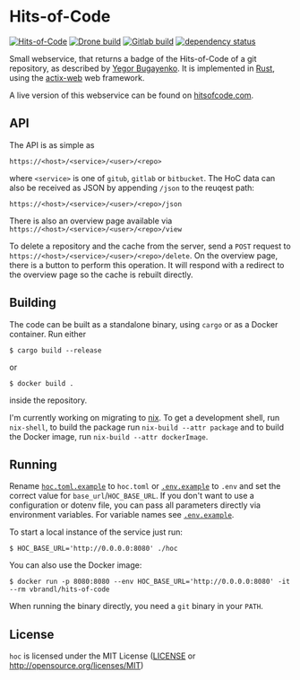 # Hits-of-Code

[![Hits-of-Code](https://hitsofcode.com/github/vbrandl/hoc)](https://hitsofcode.com/github/vbrandl/hoc/view)
[![Drone build](https://drone.vbrandl.net/api/badges/vbrandl/hoc/status.svg)](https://drone.vbrandl.net/vbrandl/hoc)
[![Gitlab build](https://gitlab.com/vbrandl/hoc/badges/master/pipeline.svg)](https://gitlab.com/vbrandl/hoc/pipelines)
[![dependency status](https://deps.rs/repo/github/vbrandl/hoc/status.svg)](https://deps.rs/repo/github/vbrandl/hoc)

Small webservice, that returns a badge of the Hits-of-Code of a git repository, as described by [Yegor
Bugayenko](https://www.yegor256.com/2014/11/14/hits-of-code.html). It is implemented in
[Rust](https://www.rust-lang.org/), using the [actix-web](https://actix.rs/) web framework.

A live version of this webservice can be found on [hitsofcode.com](https://hitsofcode.com/).

## API

The API is as simple as

```
https://<host>/<service>/<user>/<repo>
```

where `<service>` is one of `gitub`, `gitlab` or `bitbucket`. The HoC data can also be received as JSON by appending
`/json` to the reuqest path:

```
https://<host>/<service>/<user>/<repo>/json
```

There is also an overview page available via `https://<host>/<service>/<user>/<repo>/view`

To delete a repository and the cache from the server, send a `POST` request to
`https://<host>/<service>/<user>/<repo>/delete`. On the overview page, there is a button to perform this operation. It
will respond with a redirect to the overview page so the cache is rebuilt directly.

## Building

The code can be built as a standalone binary, using `cargo` or as a Docker container. Run either

```
$ cargo build --release
```

or

```
$ docker build .
```

inside the repository.

I'm currently working on migrating to [nix](https://nixos.org/nix). To get a development shell, run `nix-shell`, to
build the package run `nix-build --attr package` and to build the Docker image, run `nix-build --attr dockerImage`.


## Running

Rename [`hoc.toml.example`](./hoc.toml.example) to `hoc.toml` or [`.env.example`](./.env.example) to `.env` and set the
correct value for `base_url`/`HOC_BASE_URL`. If you don't want to use a configuration or dotenv file, you can pass all
parameters directly via environment variables. For variable names see [`.env.example`](./.env.example).

To start a local instance of the service just run:

```
$ HOC_BASE_URL='http://0.0.0.0:8080' ./hoc
```

You can also use the Docker image:

```
$ docker run -p 8080:8080 --env HOC_BASE_URL='http://0.0.0.0:8080' -it --rm vbrandl/hits-of-code
```

When running the binary directly, you need a `git` binary in your `PATH`.


## License

`hoc` is licensed under the MIT License ([LICENSE](LICENSE) or http://opensource.org/licenses/MIT)
